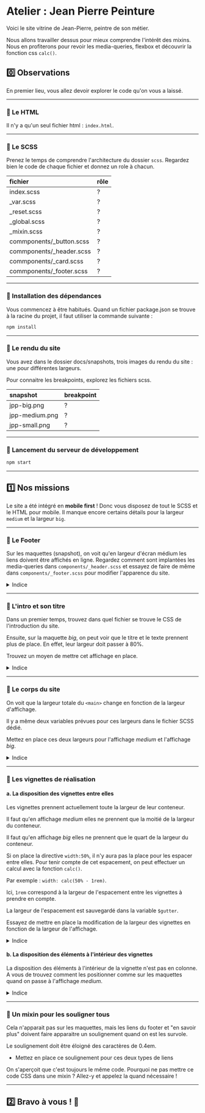 # Atelier : Jean Pierre Peinture

Voici le site vitrine de Jean-Pierre, peintre de son métier.

Nous allons travailler dessus pour mieux comprendre l'intérêt des mixins. Nous en profiterons pour revoir les media-queries, flexbox et découvrir la fonction css `calc()`.

## :zero: Observations

En premier lieu, vous allez devoir explorer le code qu'on vous a laissé.

---

### :microscope: Le HTML

Il n'y a qu'un seul fichier html : `index.html`.

---

### :microscope: Le SCSS

Prenez le temps de comprendre l'architecture du dossier `scss`. Regardez bien le code de chaque fichier et donnez un role à chacun.

| fichier | rôle |
|:----------|:-------------|
| index.scss | ? |
| _var.scss | ? |
| _reset.scss | ? |
| _global.scss | ? |
| _mixin.scss | ? |
| commponents/_button.scss | ? |
| commponents/_header.scss | ? |
| commponents/_card.scss | ? |
| commponents/_footer.scss | ? |

---

### :construction: Installation des dépendances

Vous commencez à être habitués.
Quand un fichier package.json se trouve à la racine du projet, il faut utiliser la commande suivante :

```bash
npm install
```
---

### :microscope: Le rendu du site

Vous avez dans le dossier docs/snapshots, trois images du rendu du site : une pour différentes largeurs.

Pour connaitre les breakpoints, explorez les fichiers scss.

| snapshot | breakpoint |
|:----------|:-------------|
| jpp-big.png | ? |
| jpp-medium.png | ? |
| jpp-small.png | ? |

---

### :traffic_light: Lancement du serveur de développement

```bash
npm start
```
---

## :one: Nos missions

Le site a été intégré en __mobile first__ ! Donc vous disposez de tout le SCSS et le HTML pour mobile. Il manque encore certains détails pour la largeur `medium` et la largeur `big`.

---

### :mans_shoe: Le Footer

Sur les maquettes (snapshot), on voit qu'en largeur d'écran médium les liens doivent être affichés en ligne.
Regardez comment sont implantées les media-queries dans `components/_header.scss` et essayez de faire de même dans `components/_footer.scss` pour modifier l'apparence du site.


<details><summary>Indice</summary>

Trouvez le bon endroit pour placer ce morceau de code qui permet de changer les directives CSS la largeur d'affichage est médium.

```scss
    @include mixin.medium {
        display: flex;
    }
```
</details>

---

### :balloon: L'intro et son titre

Dans un premier temps, trouvez dans quel fichier se trouve le CSS de l'introduction du site.

Ensuite, sur la maquette *big*, on peut voir que le titre et le texte prennent plus de place. En effet, leur largeur doit passer à 80%.

Trouvez un moyen de mettre cet affichage en place.

<details><summary>Indice</summary>

Ajoutez au bon endroit et dans le bon fichier ce morceau de code :

```scss
    @include mixin.big {
        width: 80%;
    }
```
</details>

---

### :nut_and_bolt: Le corps du site

On voit que la largeur totale du `<main>` change en fonction de la largeur d'affichage.

Il y a même deux variables prévues pour ces largeurs dans le fichier SCSS dédié.

Mettez en place ces deux largeurs pour l'affichage *medium* et l'affichage *big*.

<details><summary>Indice</summary>

Ces variables sont définies dans le fichier `_var.scss`.

```scss
    $container-width-medium: 40rem;
    $container-width-big: 80rem;
```
</details>

---

### :dango: Les vignettes de réalisation

#### a. La disposition des vignettes entre elles

Les vignettes prennent actuellement toute la largeur de leur conteneur.

Il faut qu'en affichage *medium* elles ne prennent que la moitié de la largeur du conteneur.

Il faut qu'en affichage *big* elles ne prennent que le quart de la largeur du conteneur.

Si on place la directive `width:50%`, il n'y aura pas la place pour les espacer entre elles. Pour tenir compte de cet espacement, on peut effectuer un calcul avec la fonction `calc()`.

Par exemple : `width: calc(50% - 1rem)`.

Ici, `1rem` correspond à la largeur de l'espacement entre les vignettes à prendre en compte.

La largeur de l'espacement est sauvegardé dans la variable `$gutter`.

Essayez de mettre en place la modification de la largeur des vignettes en fonction de la largeur de l'affichage.

<details><summary>Indice</summary>
Vous pouvez le faire directement sur la classe `.card` dans `_global.scss`.
</details>

#### b. La disposition des éléments à l'intérieur des vignettes

La disposition des éléments à l'intérieur de la vignette n'est pas en colonne.
A vous de trouvez comment les positionner comme sur les maquettes quand on passe à l'affichage *medium*.

<details><summary>Indice</summary>
Vous pouvez le faire directement sur la classe dans `components/_card.scss`.
</details>

---

### :straight_ruler: Un mixin pour les souligner tous

Cela n'apparait pas sur les maquettes, mais les liens du footer et "en savoir plus" doivent faire apparaitre un soulignement quand on est les survole.

Le soulignement doit être éloigné des caractères de 0.4em.

- Mettez en place ce soulignement pour ces deux types de liens

On s'aperçoit que c'est toujours le même code. Pourquoi ne pas mettre ce code CSS dans une mixin ? Allez-y et appelez la quand nécessaire !

---

## :two: Bravo à vous ! :confetti_ball:
